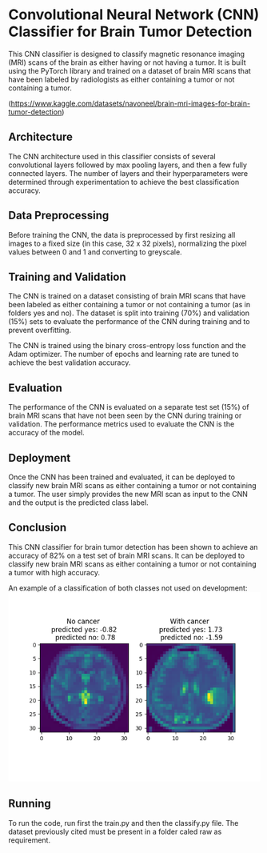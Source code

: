 # Convolutional Neural Network (CNN) Classifier for Brain Tumor Detection
This CNN classifier is designed to classify magnetic resonance imaging (MRI) scans of the brain as either having or not having a tumor. It is built using the PyTorch library and trained on a dataset of brain MRI scans that have been labeled by radiologists as either containing a tumor or not containing a tumor.

(https://www.kaggle.com/datasets/navoneel/brain-mri-images-for-brain-tumor-detection)

## Architecture
The CNN architecture used in this classifier consists of several convolutional layers followed by max pooling layers, and then a few fully connected layers. The number of layers and their hyperparameters were determined through experimentation to achieve the best classification accuracy.

## Data Preprocessing
Before training the CNN, the data is preprocessed by first resizing all images to a fixed size (in this case, 32 x 32 pixels), normalizing the pixel values between 0 and 1 and converting to greyscale.

## Training and Validation
The CNN is trained on a dataset consisting of brain MRI scans that have been labeled as either containing a tumor or not containing a tumor (as in folders yes and no). The dataset is split into training (70%) and validation (15%) sets to evaluate the performance of the CNN during training and to prevent overfitting.

The CNN is trained using the binary cross-entropy loss function and the Adam optimizer. The number of epochs and learning rate are tuned to achieve the best validation accuracy.

## Evaluation
The performance of the CNN is evaluated on a separate test set (15%) of brain MRI scans that have not been seen by the CNN during training or validation. The performance metrics used to evaluate the CNN is the accuracy of the model.

## Deployment
Once the CNN has been trained and evaluated, it can be deployed to classify new brain MRI scans as either containing a tumor or not containing a tumor. The user simply provides the new MRI scan as input to the CNN and the output is the predicted class label.

## Conclusion
This CNN classifier for brain tumor detection has been shown to achieve an accuracy of 82% on a test set of brain MRI scans. It can be deployed to classify new brain MRI scans as either containing a tumor or not containing a tumor with high accuracy.

An example of a classification of both classes not used on development:
![classify](https://github.com/vbatistella/CNN-Classification-cancer-detection/blob/main/images/classified.png)

## Running
To run the code, run first the train.py and then the classify.py file. The dataset previously cited must be present in a folder caled raw as requirement.